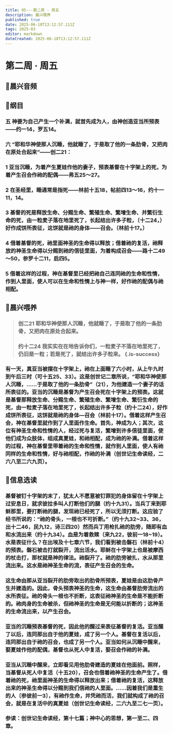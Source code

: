 ```yaml
---
title: 05---第二周 · 周五
description: 晨兴喂养
published: true
date: 2025-06-18T13:12:57.111Z
tags: 2025-03
editor: markdown
dateCreated: 2025-06-18T13:12:57.111Z
---
```


# 第二周 · 周五
## 🎵晨兴音频

## 📖纲目

### **五    神要为自己产生一个补满，就首先成为人，由神创造亚当所预表——约一14，罗五14。**

### **六    “耶和华神使那人沉睡，他就睡了，于是取了他的一条肋骨，又把肉在原处合起来”——创二21：**

### **1    亚当沉睡，为着产生夏娃作他的妻子，预表基督在十字架上的死，为着产生召会作祂的配偶——弗五25～27。**

### **2    在圣经里，睡通常是指死——林前十五18，帖前四13～16，约十一11，14。**

### **3    基督的死是释放生命、分赐生命、繁殖生命、繁增生命、并繁衍生命的死，由一粒麦子落在地里死了，长起结出许多子粒，（十二24，）好作成饼所表征，这饼就是祂的身体——召会。（林前十17。）**

### **4    借着基督的死，祂里面神圣的生命得以释放；借着祂的复活，祂释放的神圣生命得以分赐到祂的信徒里面，为着构成召会——路十二49～50，参罗十二11，启四5。**

### **5    借着这样的过程，神在基督里已经把祂自己连同祂的生命和性情，作到人里面，使人可以在生命和性情上与神一样，好作祂的配偶与祂相配。**

## 📖晨兴喂养

>### **创二21**    **耶和华神使那人沉睡，他就睡了，于是取了他的一条肋骨，又把肉在原处合起来。**
>
>### **约十二24**    **我实实在在地告诉你们，一粒麦子不落在地里死了，仍旧是一粒；若是死了，就结出许多子粒来。** {.is-success}

### 有一天，真亚当被摆在十字架上，祂在上面睡了六小时，从上午九时到午后三时（可十五25、33）。这是创世记二章所说，“耶和华神使那人沉睡，……于是取了他的一条肋骨”（21），为他建造一个妻子的话所表征的。亚当的沉睡是基督为产生召会死在十字架上的预表。这就是基督那释放生命、分赐生命、繁殖生命、繁增生命、繁衍生命的死，由一粒麦子落在地里死了，长起结出许多子粒（约十二24），好作成饼所表征，这饼就是祂的身体—召会（林前十17）。借着这样产生召会，神在基督里就作到了人里面作生命。首先，神成为人；其次，这位有神圣生命和性情的人，经过死与复活，繁增到许多信徒里面，使他们成为众肢体，组成真夏娃，和祂相配，成为祂的补满。借着这样的过程，神在基督里带着祂的生命和性情，就作到人里面，使人有祂同样的生命和性情，好与祂相配，作祂的补满（创世记生命读经，二六八至二六九页）。

## 📖信息选读

### 基督被钉十字架的末了，犹太人不愿意被钉罪犯的身体留在十字架上过安息日，就求彼拉多叫人打断他们的腿（约十九31）。当兵丁来到耶稣那里，要打断祂的腿，发现祂已经死了，所以无须打断。这应验了经书所说的：“祂的骨头，一根也不可折断。”（约十九32~33、36，出十二46，民九12，诗三四20）然而兵丁用枪扎祂的肋旁，随即有血和水流出来（约十九34）。血是为着救赎（来九22，彼前一18~19）。水是表征什么？在出埃及十七章六节，我们看到被击磐石（林前十4）的预表。磐石被击打就裂开，流出活水。耶稣在十字架上也是被摩西的杖击打，那杖就是神的律法。祂裂开了。祂的肋旁被扎，水从那里流出来。这水是祂神圣生命的流，表征产生召会的生命。

### 这生命由那从亚当裂开的肋旁取出的肋骨所预表，夏娃是由这肋骨产生并建造的。因此，骨头预表神圣的生命，这生命由基督肋旁流出的水所表征。祂的骨头一根也不折断，这表征祂神圣的生命是不能折断的。祂肉身的生命被杀，但祂神圣的生命是无何能以折断的；这神圣的生命流出来，以产生召会。

### 亚当的沉睡预表基督的死，因此他的醒过来表征基督的复活。亚当醒了以后，连同那出自于他的夏娃，成了另一个人。基督在复活以后，连同那出自于祂的召会，也成了另一个人。亚当如何从沉睡中醒来，娶夏娃作他的配偶，基督也从死人中复活，娶召会作祂的补满。

### 亚当从沉睡中醒来，立即看见用他肋骨建造的夏娃在他面前。照样，当基督从死人中复活（十五20），召会也借着祂神圣的生命产生了。借着祂的死，祂里面神圣的生命得以释放出来；借着祂的复活，这释放出来的神圣生命得以分赐到我们信祂的人里面。……因着我们是重生的人〔参彼前一3〕，有祂作生命，并凭祂而活，我们就构成了祂的召会，就是在复活中的真夏娃（创世记生命读经，二六九至二七一页）。

### 参读：创世记生命读经，第十七篇；神中心的思想，第一至二、四章。
<!-- Google tag (gtag.js) -->
<script async src="https://www.googletagmanager.com/gtag/js?id=G-1P8709Z16T"></script>
<script>
  window.dataLayer = window.dataLayer || [];
  function gtag(){dataLayer.push(arguments);}
  gtag('js', new Date());

  gtag('config', 'G-1P8709Z16T');
</script>